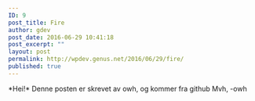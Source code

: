 ```yaml
---
ID: 9
post_title: Fire
author: gdev
post_date: 2016-06-29 10:41:18
post_excerpt: ""
layout: post
permalink: http://wpdev.genus.net/2016/06/29/fire/
published: true
---
```

\*Hei!\* Denne posten er skrevet av owh, og kommer fra github Mvh, -owh